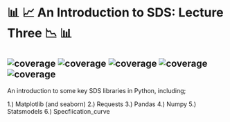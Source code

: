#  :bar_chart: :chart_with_upwards_trend: An Introduction to SDS: Lecture Three :chart_with_downwards_trend: :bar_chart:	


 ![coverage](https://img.shields.io/badge/Purpose-Teaching-blue)
![coverage](https://img.shields.io/badge/Language-Python%203.8-red)
![coverage](https://img.shields.io/badge/License-MIT-brightgreen)
![coverage](https://img.shields.io/badge/Build-passing-yellow)
![coverage](https://img.shields.io/badge/Rating-5\5-orange)
---

An introduction to some key SDS libraries in Python, including;

  1.) Matplotlib (and seaborn)
  2.) Requests
  3.) Pandas
  4.) Numpy
  5.) Statsmodels
  6.) Specfiication_curve
